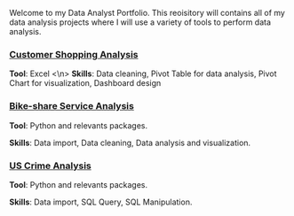 Welcome to my Data Analyst Portfolio. This reoisitory will contains all of my data analysis projects where I will use a variety of tools to perform data analysis.

### <a href = "https://github.com/tientran04/Data-Analysis-Portfolio/blob/main/Customer_shopping_analysis.xlsx">Customer Shopping Analysis</a>
**Tool**: Excel <\n>
**Skills**: Data cleaning, Pivot Table for data analysis, Pivot Chart for visualization, Dashboard design


### <a href = "https://github.com/tientran04/Data-Analysis-Portfolio/blob/main/Bike_share_analysis.ipynb">Bike-share Service Analysis</a>
**Tool**: Python and relevants packages.

**Skills**: Data import, Data cleaning, Data analysis and visualization.


### <a href = "https://github.com/tientran04/Data-Analysis-Portfolio/blob/main/US_Crime_SQL_Script.sql">US Crime Analysis</a>
**Tool**: Python and relevants packages.

**Skills**: Data import, SQL Query, SQL Manipulation.
